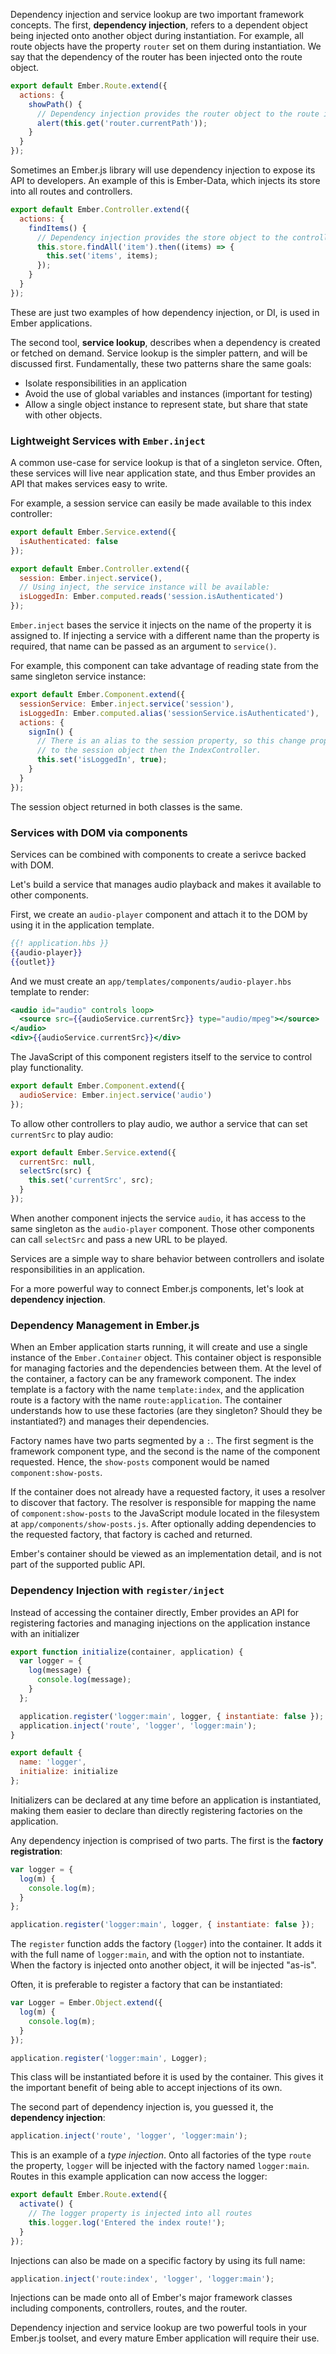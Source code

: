   Dependency injection and service lookup are two important framework concepts. The first, **dependency injection**, refers to a dependent object being injected onto another object during instantiation. For example, all route objects have the property `router` set on them during instantiation. We say that the dependency of the router has been injected onto the route object.

```javascript {data-filename=app/routes/index.js}
export default Ember.Route.extend({
  actions: {
    showPath() {
      // Dependency injection provides the router object to the route instance.
      alert(this.get('router.currentPath'));
    }
  }
});
```

Sometimes an Ember.js library will use dependency injection to expose its API to developers. An example of this is Ember-Data, which injects its store into all routes and controllers.

```javascript {data-filename=app/controllers/index.js}
export default Ember.Controller.extend({
  actions: {
    findItems() {
      // Dependency injection provides the store object to the controller instance.
      this.store.findAll('item').then((items) => {
        this.set('items', items);
      });
    }
  }
});
```

These are just two examples of how dependency injection, or DI, is used in Ember applications.

The second tool, **service lookup**, describes when a dependency is created or fetched on demand. Service lookup is the simpler pattern, and will be discussed first. Fundamentally, these two patterns share the same goals:

* Isolate responsibilities in an application
* Avoid the use of global variables and instances (important for testing)
* Allow a single object instance to represent state, but share that state with other objects.

### Lightweight Services with `Ember.inject`

A common use-case for service lookup is that of a singleton service. Often, these services will live near application state, and thus Ember provides an API that makes services easy to write.

For example, a session service can easily be made available to this index controller:

```javascript {data-filename=app/services/session.js}
export default Ember.Service.extend({
  isAuthenticated: false
});
```

```javascript {data-filename=app/controllers/index.js}
export default Ember.Controller.extend({
  session: Ember.inject.service(),
  // Using inject, the service instance will be available:
  isLoggedIn: Ember.computed.reads('session.isAuthenticated')
});
```

`Ember.inject` bases the service it injects on the name of the property it is
assigned to. If injecting a service with a different name than the property
is required, that name can be passed as an argument to `service()`.

For example, this component can take advantage of reading state from the
same singleton service instance:

```javascript {data-filename=app/components/sign-in-button.js}
export default Ember.Component.extend({
  sessionService: Ember.inject.service('session'),
  isLoggedIn: Ember.computed.alias('sessionService.isAuthenticated'),
  actions: {
    signIn() {
      // There is an alias to the session property, so this change propagates
      // to the session object then the IndexController.
      this.set('isLoggedIn', true);
    }
  }
});
```

The session object returned in both classes is the same.

### Services with DOM via components

Services can be combined with components to create a serivce backed with DOM.

Let's build a service that manages audio playback and makes it available to
other components.

First, we create an `audio-player` component and attach it to the DOM by using
it in the application template.

```handlebars
{{! application.hbs }}
{{audio-player}}
{{outlet}}
```

And we must create an `app/templates/components/audio-player.hbs` template to render:

```handlebars {data-filename=app/templates/components/audio-player.hbs}
<audio id="audio" controls loop>
  <source src={{audioService.currentSrc}} type="audio/mpeg"></source>
</audio>
<div>{{audioService.currentSrc}}</div>
```

The JavaScript of this component registers itself to the service to control
play functionality.

```javascript {data-filename=app/components/audio-player.js}
export default Ember.Component.extend({
  audioService: Ember.inject.service('audio')
});
```

To allow other controllers to play audio, we author a service that can set
`currentSrc` to play audio:

```javascript {data-filename=app/services/audio.js}
export default Ember.Service.extend({
  currentSrc: null,
  selectSrc(src) {
    this.set('currentSrc', src);
  }
});
```

When another component injects the service `audio`, it has access to the same
singleton as the `audio-player` component. Those other components can call
`selectSrc` and pass a new URL to be played.

Services are a simple way to share behavior between controllers and isolate responsibilities in an application.

For a more powerful way to connect Ember.js components, let's look at **dependency injection**.

### Dependency Management in Ember.js

When an Ember application starts running, it will create and use a single instance of the
`Ember.Container` object. This container object is responsible for managing factories and the dependencies between them. At the level of the container, a factory can be any framework component. The index template is a factory with the name `template:index`, and the application route is a factory with the name `route:application`. The container understands how to use these factories (are they singleton? Should they be instantiated?) and manages their dependencies.

Factory names have two parts segmented by a `:`. The first segment is the framework component type, and the second is the name of the component requested. Hence, the `show-posts` component would be named `component:show-posts`.

If the container does not already have a requested factory, it uses a
resolver to discover that factory. The resolver is responsible for
mapping the name of `component:show-posts` to the JavaScript module
located in the filesystem at `app/components/show-posts.js`.  After
optionally adding dependencies to the requested factory, that factory is
cached and returned.

Ember's container should be viewed as an implementation detail, and is not part of the supported public API.

### Dependency Injection with `register/inject`

Instead of accessing the container directly, Ember provides an API for registering factories and managing injections on the application instance with an initializer

```javascript {data-filename=app/initializers/logger.js}
export function initialize(container, application) {
  var logger = {
    log(message) {
      console.log(message);
    }
  };

  application.register('logger:main', logger, { instantiate: false });
  application.inject('route', 'logger', 'logger:main');
}

export default {
  name: 'logger',
  initialize: initialize
};
```

Initializers can be declared at any time before an application is instantiated, making them easier to declare than directly registering factories on the application.

Any dependency injection is comprised of two parts. The first is the **factory registration**:

```javascript {data-filename=app/initializers/logger.js}
var logger = {
  log(m) {
    console.log(m);
  }
};

application.register('logger:main', logger, { instantiate: false });
```

The `register` function adds the factory (`logger`) into the container. It adds it with the full name of `logger:main`, and with the option not to instantiate. When the factory is injected onto another object, it will be injected "as-is".

Often, it is preferable to register a factory that can be instantiated:

```javascript {data-filename=app/initializers/logger.js}
var Logger = Ember.Object.extend({
  log(m) {
    console.log(m);
  }
});

application.register('logger:main', Logger);
```

This class will be instantiated before it is used by the container. This gives it the important benefit of being able to accept injections of its own.

The second part of dependency injection is, you guessed it, the **dependency injection**:

```javascript {data-filename=app/initializers/logger.js}
application.inject('route', 'logger', 'logger:main');
```

This is an example of a *type injection*. Onto all factories of the type `route` the property, `logger` will be injected with the factory named `logger:main`. Routes in this example application can now access the logger:

```javascript {data-filename=app/routes/index.js}
export default Ember.Route.extend({
  activate() {
    // The logger property is injected into all routes
    this.logger.log('Entered the index route!');
  }
});
```

Injections can also be made on a specific factory by using its full name:

```JavaScript
application.inject('route:index', 'logger', 'logger:main');
```

Injections can be made onto all of Ember's major framework classes including components, controllers, routes, and the router.

Dependency injection and service lookup are two powerful tools in your Ember.js toolset, and every mature Ember application will require their use.
